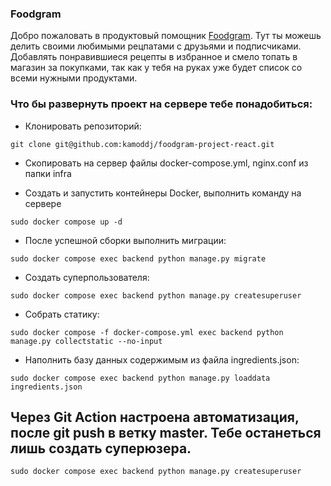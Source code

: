 ### Foodgram

Добро пожаловать в продуктовый помощник [Foodgram](http://free-foodgram.ddns.net). Тут ты можешь делить своими любимыми рецпатами с друзьями и подписчиками. Добавлять понравившиеся рецепты в избранное и смело топать в магазин за покупками, так как у тебя на руках уже будет список со всеми нужными продуктами. 

### Что бы развернуть проект на сервере тебе понадобиться:

- Клонировать репозиторий:
```
git clone git@github.com:kamoddj/foodgram-project-react.git
```

- Скопировать на сервер файлы docker-compose.yml, nginx.conf из папки infra

- Создать и запустить контейнеры Docker, выполнить команду на сервере
```
sudo docker compose up -d
```

- После успешной сборки выполнить миграции:
```
sudo docker compose exec backend python manage.py migrate
```

- Создать суперпользователя:
```
sudo docker compose exec backend python manage.py createsuperuser
```

- Собрать статику:
```
sudo docker compose -f docker-compose.yml exec backend python manage.py collectstatic --no-input
```

- Наполнить базу данных содержимым из файла ingredients.json:
```
sudo docker compose exec backend python manage.py loaddata ingredients.json
```

## Через Git Action настроена автоматизация, после git push в ветку master. Тебе останеться лишь создать суперюзера.
```
sudo docker compose exec backend python manage.py createsuperuser
```